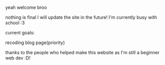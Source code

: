 yeah welcome broo

nothing is final I will update the site in the future! I'm currently busy with school :3

current goals:

recoding blog page(priority)

thanks to the people who helped make this website as I'm still a beginner web dev :D!
